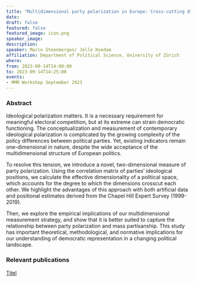 ```yaml
---
title: "Multidimensional party polarization in Europe: Cross-cutting divides and effective dimensionality"
date:
draft: false
featured: false
featured_image: icon.png
speaker_image:
description:
speaker: Marco Steenbergen/ Jelle Koedam 
affiliation: Department of Political Science, University of Zürich
where:
from: 2023-09-14T14:00:00
to: 2023-09-14T14:25:00
events:
- MMM Workshop September 2023
---
```


### Abstract

Ideological polarization matters. It is a necessary requirement for meaningful electoral competition, but at its extreme can strain democratic functioning. The conceptualization and measurement of contemporary ideological polarization is complicated by the growing complexity of the policy differences between political parties. Yet, existing indicators remain one-dimensional in nature, despite the wide acceptance of the multidimensional structure of European politics. 

To resolve this tension, we introduce a novel, two-dimensional measure of party polarization. Using the correlation matrix of parties’ ideological positions, we calculate the effective dimensionality of a political space, which accounts for the degree to which the dimensions crosscut each other. We highlight the advantages of this approach with both artificial data and positional estimates derived from the Chapel Hill Expert Survey (1999-2019). 

Then, we explore the empirical implications of our multidimensional measurement strategy, and show that it is better suited to capture the relationship between party polarization and mass partisanship. This study has important theoretical, methodological, and normative implications for our understanding of democratic representation in a changing political landscape.

### Relevant publications 

[Titel](Leifeld.pdf)
